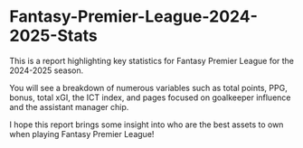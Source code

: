 # Fantasy-Premier-League-2024-2025-Stats

This is a report highlighting key statistics for Fantasy Premier League for the 2024-2025 season.

You will see a breakdown of numerous variables such as total points, PPG, bonus, total xGI, the ICT index, and pages focused on goalkeeper influence and the assistant manager chip.

I hope this report brings some insight into who are the best assets to own when playing Fantasy Premier League!

